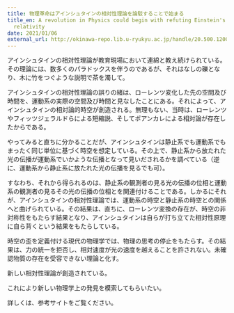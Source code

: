 ```yaml
---
title: 物理革命はアインシュタインの相対性理論を論駁することで始まる
title_en: A revolution in Physics could begin with refuting Einstein's theory of
  relativity
date: 2021/01/06
external_url: http://okinawa-repo.lib.u-ryukyu.ac.jp/handle/20.500.12001/20766
---
```

アインシュタインの相対性理論が教育現場において連綿と教え続けられている。その理論には、数多くのパラドックスを伴うのであるが、それはなしの礫となり、木に竹をつぐような説明で茶を濁して。

アインシュタインの相対性理論の誤りの緒は、ローレンツ変化した先の空間及び時間を、運動系の実際の空間及び時間と見なしたことにある。それによって、アインシュタインの相対論的時空が創造される。無理もない、当時は、ローレンツやフィッツジェラルドらによる短縮説、そしてポアンカレによる相対論が存在したからである。

やってみると直ちに分かることだが、アインシュタインは静止系でも運動系でもまったく同じ単位に基づく時空を想定している。その上で、静止系から放たれた光の伝播が運動系でいかような伝播となって見いだされるかを調べている（逆に、運動系から静止系に放たれた光の伝播を見るでも可）。

すなわち、それから得られるのは、静止系の観測者の見る光の伝播の位相と運動系の観測者の見るその光の伝播の位相とを関連付けることである。しかるにそれが、アインシュタインの相対性理論では、運動系の時空と静止系の時空との関係へと曲げられている。その結果は、直ちに、ローレンツ変換の存在が、時空の非対称性をもたらす結果となり、アインシュタインは自らが打ち立てた相対性原理に自ら背くという結果をもたらしている。

時空の歪を定義付ける現代の物理学では、物理の思考の停止をもたらす。その結果は、力の統一を拒否し、相対速度が光の速度を越えることを許されない。未確認物質の存在を受容できない理論と化す。

新しい相対性理論が創造されている。

これにより新しい物理学上の発見を模索してもらいたい。

詳しくは、参考サイトをご覧ください。